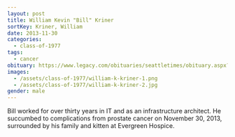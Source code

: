 ```yaml
---
layout: post
title: William Kevin "Bill" Kriner
sortKey: Kriner, William
date: 2013-11-30
categories:
  - class-of-1977
tags:
  - cancer
obituary: https://www.legacy.com/obituaries/seattletimes/obituary.aspx?n=william-kevin-kriner&pid=168337949
images:
  - /assets/class-of-1977/william-k-kriner-1.png
  - /assets/class-of-1977/william-k-kriner-2.jpg
gender: male
---
```

Bill worked for over thirty years in IT and as an infrastructure architect. He succumbed to complications from prostate cancer on November 30, 2013, surrounded by his family and kitten at Evergreen Hospice.
